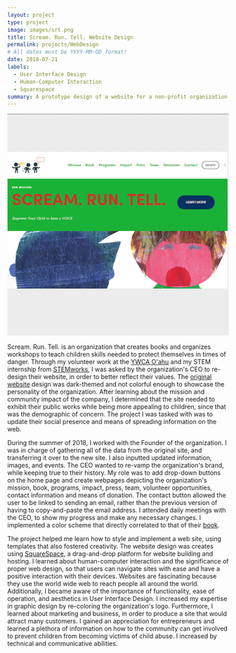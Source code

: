 ```yaml
---
layout: project
type: project
image: images/srt.png
title: Scream. Run. Tell. Website Design
permalink: projects/WebDesign
# All dates must be YYYY-MM-DD format!
date: 2018-07-21
labels:
  - User Interface Design
  - Human-Computer Interaction
  - Squarespace
summary: A prototype design of a website for a non-profit organization that advocates against child abuse, personalized to the client's desires. 
---
```


<img class="ui medium right floated rounded image" src="../images/srt.png">

Scream. Run. Tell. is an organization that creates books and organizes workshops to teach children skills needed to protect themselves in times of danger. Through my volunteer work at the [YWCA O'ahu](https://www.mcblhawaii.org/girls-summityouth) and my STEM internship from [STEMworks](https://www.stemworkshawaii.org/), I was asked by the organization's CEO to re-design their website, in order to better reflect their values. The [original website](https://www.stemworkshawaii.org/) design was dark-themed and not colorful enough to showcase the personality of the organization. After learning about the mission and community impact of the company, I determined that the site needed to exhibit their public works while being more appealing to children, since that was the demographic of concern. The project I was tasked with was to update their social presence and means of spreading information on the web. 

During the summer of 2018, I worked with the Founder of the organization. I was in charge of gathering all of the data from the original site, and transferring it over to the new site. I also inputted updated information, images, and events. The CEO wanted to re-vamp the organization's brand, while keeping true to their history. My role was to add drop-down buttons on the home page and create webpages depicting the organization's mission, book, programs, impact, press, team, volunteer opportunities, contact information and means of donation. The contact button allowed the user to be linked to sending an email, rather than the previous version of having to copy-and-paste the email address. I attended daily meetings with the CEO, to show my progress and make any necessary changes. I implemented a color scheme that directly correlated to that of their [book](https://www.amazon.com/Scream-Run-Tell-Elizabeth-Lim/dp/1720675678).
 
The project helped me learn how to style and implement a web site, using templates that also fostered creativity. The website design was creates using [SquareSpace](https://www.squarespace.com/), a drag-and-drop platform for website building and hosting. I learned about human-computer interaction and the significance of proper web design, so that users can navigate sites with ease and have a positive interaction with their devices. Websites are fascinating because they use the world wide web to reach people all around the world. Additionally, I became aware of the importance of functionality, ease of operation, and aesthetics in User Interface Design. I increased my expertise in graphic design by re-coloring the organization's logo. Furthermore, I learned about marketing and business, in order to produce a site that would attract many customers. I gained an appreciation for entrepreneurs and learned a plethora of information on how to the community can get involved to prevent children from becoming victims of child abuse. I increased by technical and communicative abilities.  
